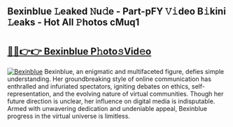 ## Bexinblue 𝙻eaked 𝙽u𝚍e - Part-pFY 𝚅𝚒deo B𝚒kini 𝙻eaks - Hot All 𝙿hotos cMuq1

# <h2><a href="http://ld13xq.urlbe.top/?page=Bexinblue">🔗🔗👉👉 Bexinblue P𝚑oto𝚜Vid𝚎o</a></h2>

[![Bexinblue](https://i.imgur.com/eBuTRDB.gif)](http://ld13xq.urlbe.top/?page=Bexinblue)
Bexinblue, an enigmatic and multifaceted figure, defies simple understanding. Her groundbreaking style of online communication has enthralled and infuriated spectators, igniting debates on ethics, self-representation, and the evolving nature of virtual communities. Though her future direction is unclear, her influence on digital media is indisputable. Armed with unwavering dedication and undeniable appeal, Bexinblue progress in the virtual universe is limitless.
